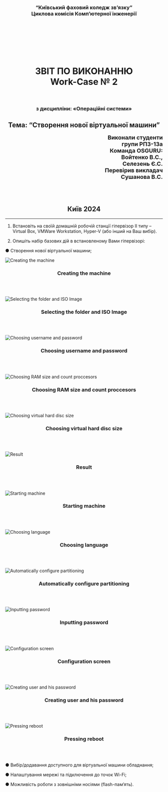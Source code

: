 
<h3 align="center">“Київський фаховий коледж зв’язку”<br/>
Циклова комісія Комп’ютерної інженерії</h3>

<br/>
<br/>
<br/>
<br/>
<br/>
<br/>

<h1 align="center">ЗВІТ ПО ВИКОНАННЮ<br/>
Work-Case № 2</h1>

<br/>

<h3 align="center">з дисципліни: «Операційні системи»</h3>

<h2 align="center">Тема: “Створення нової віртуальної машини”</h2>



<div style="text-align: right;">
    <font size="4"><b>Виконали студенти <br/> групи РПЗ-13а <br/> Команда OSGURU: <br/> Войтенко В.С., <br/>  Селезень Є.С. <br/> Перевірив викладач <br/> Сушанова В.С. </b></font>
</div>

<br/>
<br/>
<br/>

<h2 align="center">Київ 2024</h2>

<hr>

1. Встановіть на своїй домашній робочій станції гіпервізор ІІ типу – Virtual
Box, VMWare Workstation, Hyper-V (або інший на Ваш вибір).


2. Опишіть набір базових дій в встановленому Вами гіпервізорі:
   
● Створення нової віртуальної машини;

![Creating the machine](./images/Creating_the_machine.jpg)

<h3 align="center"><b>Creating the machine</b></h3>

<br/>

<br/>

![Selecting the folder and ISO Image](./images/Selection_the_folder_and_ISO_Image.jpg)

<h3 align="center"><b>Selecting the folder and ISO Image</b></h3>

<br/>

<br/>

![Choosing username and password](./images/Choosing_username_and_password.jpg)

<h3 align="center"><b>Choosing username and password</b></h3>

<br/>

<br/>

![Choosing RAM size and count proccesors](./images/Choosing_RAM_size_and_count_proccesors.jpg)

<h3 align="center"><b>Choosing RAM size and count proccesors</b></h3>

<br/>

<br/>

![Choosing virtual hard disc size](./images/Choosing_virtual_hard_disc_size.jpg)

<h3 align="center"><b>Choosing virtual hard disc size</b></h3>

<br/>

<br/>

![Result](./images/Result.jpg)

<h3 align="center"><b>Result</b></h3>

<br/>

<br/>

![Starting machine](./images/Start.jpg)

<h3 align="center"><b>Starting machine</b></h3>

<br/>

<br/>

![Choosing language](./images/Choosing_language.jpg)

<h3 align="center"><b>Choosing language</b></h3>

<br/>

<br/>

![Automatically configure partitioning](./images/Automatically_configure_partitioning.jpg)

<h3 align="center"><b>Automatically configure partitioning</b></h3>

<br/>

<br/>

![Inputting password](./images/inputting_password.jpg)

<h3 align="center"><b>Inputting password</b></h3>

<br/>

<br/>

![Configuration screen](./images/configuration_screen.jpg)

<h3 align="center"><b>Configuration screen</b></h3>

<br/>

<br/>

![Creating user and his password](./images/Creating_user_and_his_password.jpg)

<h3 align="center"><b>Creating user and his password</b></h3>

<br/>

<br/>

![Pressing reboot](./images/Pressing_reboot.jpg)

<h3 align="center"><b>Pressing reboot</b></h3>

<br/>

<br/>

● Вибір/додавання доступного для віртуальної машини обладнання;


● Налаштування мережі та підключення до точок Wi-Fi;


● Можливість роботи з зовнішніми носіями (flash-пам’ять).
